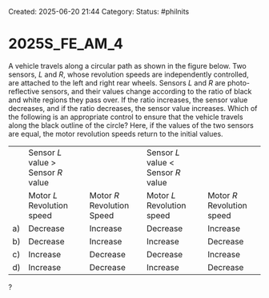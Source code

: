 Created: 2025-06-20 21:44
Category:
Status: #philnits

# 2025S_FE_AM_4

A vehicle travels along a circular path as shown in the figure below. Two sensors, _L_ and _R_, whose revolution speeds are independently controlled, are attached to the left and right rear wheels. Sensors _L_ and _R_ are photo-reflective sensors, and their values change according to the ratio of black and white regions they pass over. If the ratio increases, the sensor value decreases, and if the ratio decreases, the sensor value increases. Which of the following is an appropriate control to ensure that the vehicle travels along the black outline of the circle? Here, if the values of the two sensors are equal, the motor revolution speeds return to the initial values.

|     |                                     |                            |                                     |                            |
| --- | ----------------------------------- | -------------------------- | ----------------------------------- | -------------------------- |
|     | Sensor _L_ value > Sensor _R_ value |                            | Sensor _L_ value < Sensor _R_ value |                            |
|     | Motor _L_ Revolution speed          | Motor _R_ Revolution Speed | Motor _L_ Revolution speed          | Motor _R_ Revolution speed |
| a)  | Decrease                            | Increase                   | Decrease                            | Increase                   |
| b)  | Decrease                            | Increase                   | Increase                            | Decrease                   |
| c)  | Increase                            | Decrease                   | Decrease                            | Increase                   |
| d)  | Increase                            | Decrease                   | Increase                            | Decrease                   |

?
